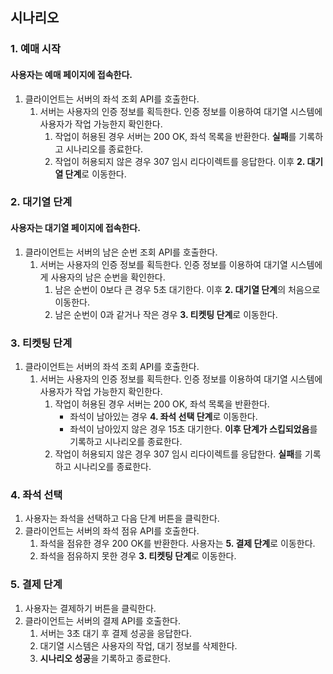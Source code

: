 ## 시나리오

### 1. 예매 시작

#### 사용자는 예매 페이지에 접속한다.

1. 클라이언트는 서버의 좌석 조회 API를 호출한다.
    1. 서버는 사용자의 인증 정보를 획득한다. 인증 정보를 이용하여 대기열 시스템에 사용자가 작업 가능한지 확인한다.
        1. 작업이 허용된 경우 서버는 200 OK, 좌석 목록을 반환한다. **실패**를 기록하고 시나리오를 종료한다.
        2. 작업이 허용되지 않은 경우 307 임시 리다이렉트를 응답한다. 이후 **2. 대기열 단계**로 이동한다.

### **2. 대기열 단계**

#### 사용자는 대기열 페이지에 접속한다.

1. 클라이언트는 서버의 남은 순번 조회 API를 호출한다.
    1. 서버는 사용자의 인증 정보를 획득한다. 인증 정보를 이용하여 대기열 시스템에게 사용자의 남은 순번을 확인한다.
        1. 남은 순번이 0보다 큰 경우 5초 대기한다. 이후 **2. 대기열 단계**의 처음으로 이동한다.
        2. 남은 순번이 0과 같거나 작은 경우 **3. 티켓팅 단계**로 이동한다.

### 3. 티켓팅 단계

1. 클라이언트는 서버의 좌석 조회 API를 호출한다.
    1. 서버는 사용자의 인증 정보를 획득한다. 인증 정보를 이용하여 대기열 시스템에 사용자가 작업 가능한지 확인한다.
        1. 작업이 허용된 경우 서버는 200 OK,  좌석 목록을 반환한다.
            - 좌석이 남아있는 경우 **4. 좌석 선택 단계**로 이동한다.
            - 좌석이 남아있지 않은 경우 15초 대기한다. **이후 단계가 스킵되었음**를 기록하고 시나리오를 종료한다.
        2. 작업이 허용되지 않은 경우 307 임시 리다이렉트를 응답한다. **실패**를 기록하고 시나리오를 종료한다.

### 4. 좌석 선택

1. 사용자는 좌석을 선택하고 다음 단계 버튼을 클릭한다.
2. 클라이언트는 서버의 좌석 점유 API를 호출한다.
    1. 좌석을 점유한 경우 200 OK를 반환한다. 사용자는 **5. 결제 단계**로 이동한다.
    2. 좌석을 점유하지 못한 경우 **3. 티켓팅 단계**로 이동한다.

### 5. 결제 단계

1. 사용자는 결제하기 버튼을 클릭한다.
2. 클라이언트는 서버의 결제 API를 호출한다.
    1. 서버는 3초 대기 후 결제 성공을 응답한다.
    2. 대기열 시스템은 사용자의 작업, 대기 정보를 삭제한다.
    3. **시나리오 성공**을 기록하고 종료한다.
